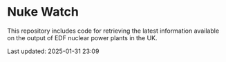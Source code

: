 # Nuke Watch

This repository includes code for retrieving the latest information available on the output of EDF nuclear power plants in the UK.

Last updated: 2025-01-31 23:09